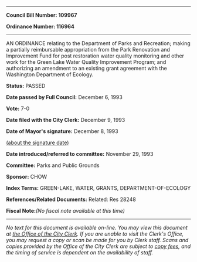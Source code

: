 

********

**Council Bill Number: 109967**
   
**Ordinance Number: 116964**
********

 AN ORDINANCE relating to the Department of Parks and Recreation; making a partially reimbursable appropriation from the Park Renovation and Improvement Fund for post restoration water quality monitoring and other work for the Green Lake Water Quality Improvement Program; and authorizing an amendment to an existing grant agreement with the Washington Department of Ecology.

**Status:** PASSED
   
**Date passed by Full Council:** December 6, 1993
   
**Vote:** 7-0
   
**Date filed with the City Clerk:** December 9, 1993
   
**Date of Mayor's signature:** December 8, 1993
   
[(about the signature date)](/~public/approvaldate.htm)
   
   
   
**Date introduced/referred to committee:** November 29, 1993
   
**Committee:** Parks and Public Grounds
   
**Sponsor:** CHOW
   
   
**Index Terms:** GREEN-LAKE, WATER, GRANTS, DEPARTMENT-OF-ECOLOGY

**References/Related Documents:** Related: Res 28248

**Fiscal Note:**_(No fiscal note available at this time)_
********

_No text for this document is available on-line. You may view this document at [the Office of the City Clerk](http://www.seattle.gov/leg/clerk/contactUs.htm). If you are unable to visit the Clerk's Office, you may request a copy or scan be made for you by Clerk staff. Scans and copies provided by the Office of the City Clerk are subject to [copy fees](http://clerk.seattle.gov/~public/clerkfees.htm), and the timing of service is dependent on the availability of staff._

